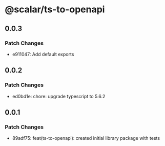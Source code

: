 # @scalar/ts-to-openapi

## 0.0.3

### Patch Changes

- e911047: Add default exports

## 0.0.2

### Patch Changes

- ed0bd1e: chore: upgrade typescript to 5.6.2

## 0.0.1

### Patch Changes

- 89adf75: feat(ts-to-openapi): created initial library package with tests
